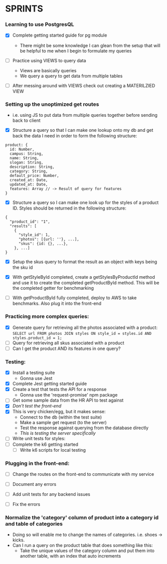 # SPRINTS

### Learning to use PostgresQL
- [x] Complete getting started guide for pg module
  - There might be some knowledge I can glean from the setup that will be helpful to me when I begin to formulate my queries

- [ ] Practice using VIEWS to query data
  - Views are basically queries
  - We query a query to get data from multiple tables

- [ ] After messing around with VIEWS check out creating a MATERILZIED VIEW

### Setting up the unoptimized get routes
- i.e. using JS to put data from multiple queries together before sending back to client

- [x] Structure a query so that I can make one lookup onto my db and get back the data I need in order to form the following structure:
```
product: {
  id: Number,
  campus: String,
  name: String,
  slogan: String,
  description: String,
  category: String,
  default_price: Number,
  created_at: Date,
  updated_at: Date,
  features: Array // -> Result of query for features
}
```

- [x] Structure a query so I can make one look up for the styles of a product ID. Styles should be returned in the following structure:
```
{
  "product_id": "1",
  "results": [
    {
      "style_id": 1,
      "photos": [{url: ''}, ...],
      "skus": {id: {}, ...},
    }, ...]
}
```

- [x] Setup the skus query to format the result as an object with keys being the sku id

- [x] With getStyleById completed, create a getStylesByProductId method and use it to create the completed getProductById method. This will be the completed getter for benchmarking

- [ ] With getProductById fully completed, deploy to AWS to take benchmarks. Also plug it into the front-end

### Practicing more complex queries:
- [x] Generate query for retrieving all the photos associated with a product:
`SELECT url FROM photos JOIN styles ON style_id = styles.id AND styles.product_id = 1;`
- [ ] Query for retrieving all skus associated with a product
- [ ] Can I get the product AND its features in one query?

### Testing:
- [x] Install a testing suite
  - Gonna use Jest
- [x] Complete Jest getting started guide
- [x] Create a test that tests the API for a response
  - Gonna use the 'request-promise' npm package
- [ ] Get some sample data from the HR API to test against
- [x] *Don't test the front-end*
- [x] This is very chicken/egg, but it makes sense:
  - Connect to the db (within the test suite)
  - Make a sample get request (to the server)
  - Test the response against querying from the database directly
  - *This is testing the server specifically*
- [ ] Write unit tests for styles:
- [ ] Complete the k6 getting started
  - [ ] Write k6 scripts for local testing

### Plugging in the front-end:
- [ ] Change the routes on the front-end to communicate with my service
- [ ] Document any errors
- [ ] Add unit tests for any backend issues
- [ ] Fix the errors


### Normalize the 'category' column of product into a category id and table of categories
- Doing so will enable me to change the names of categories. i.e. shoes -> kicks.
- Can I run a query on the product table that does something like this:
  - Take the unique values of the category column and put them into another table, with an index that auto increments

